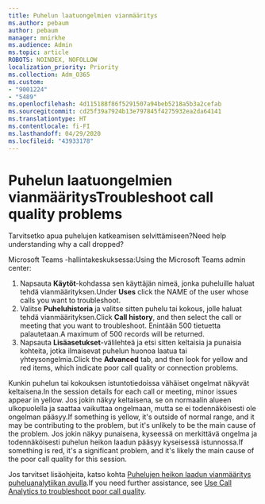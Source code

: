 ```yaml
---
title: Puhelun laatuongelmien vianmääritys
ms.author: pebaum
author: pebaum
manager: mnirkhe
ms.audience: Admin
ms.topic: article
ROBOTS: NOINDEX, NOFOLLOW
localization_priority: Priority
ms.collection: Adm_O365
ms.custom:
- "9001224"
- "5489"
ms.openlocfilehash: 4d115188f86f5291507a94beb5218a5b3a2cefab
ms.sourcegitcommit: cd25f39a7924b13e797845f4275932ea2da64141
ms.translationtype: HT
ms.contentlocale: fi-FI
ms.lasthandoff: 04/29/2020
ms.locfileid: "43933178"
---
```

# <a name="troubleshoot-call-quality-problems"></a><span data-ttu-id="dea88-102">Puhelun laatuongelmien vianmääritys</span><span class="sxs-lookup"><span data-stu-id="dea88-102">Troubleshoot call quality problems</span></span>

<span data-ttu-id="dea88-103">Tarvitsetko apua puhelujen katkeamisen selvittämiseen?</span><span class="sxs-lookup"><span data-stu-id="dea88-103">Need help understanding why a call dropped?</span></span>

<span data-ttu-id="dea88-104">Microsoft Teams -hallintakeskuksessa:</span><span class="sxs-lookup"><span data-stu-id="dea88-104">Using the Microsoft Teams admin center:</span></span>

1. <span data-ttu-id="dea88-105">Napsauta **Käytöt**-kohdassa sen käyttäjän nimeä, jonka puheluille haluat tehdä vianmäärityksen.</span><span class="sxs-lookup"><span data-stu-id="dea88-105">Under **Uses** click the NAME of the user whose calls you want to troubleshoot.</span></span>
2. <span data-ttu-id="dea88-106">Valitse **Puheluhistoria** ja valitse sitten puhelu tai kokous, jolle haluat tehdä vianmäärityksen.</span><span class="sxs-lookup"><span data-stu-id="dea88-106">Click **Call history**, and then select the call or meeting that you want to troubleshoot.</span></span> <span data-ttu-id="dea88-107">Enintään 500 tietuetta palautetaan.</span><span class="sxs-lookup"><span data-stu-id="dea88-107">A maximum of 500 records will be returned.</span></span>
3. <span data-ttu-id="dea88-108">Napsauta **Lisäasetukset**-välilehteä ja etsi sitten keltaisia ja punaisia kohteita, jotka ilmaisevat puhelun huonoa laatua tai yhteysongelmia.</span><span class="sxs-lookup"><span data-stu-id="dea88-108">Click the **Advanced** tab, and then look for yellow and red items, which indicate poor call quality or connection problems.</span></span>

<span data-ttu-id="dea88-109">Kunkin puhelun tai kokouksen istuntotiedoissa vähäiset ongelmat näkyvät keltaisena.</span><span class="sxs-lookup"><span data-stu-id="dea88-109">In the session details for each call or meeting, minor issues appear in yellow.</span></span> <span data-ttu-id="dea88-110">Jos jokin näkyy keltaisena, se on normaalin alueen ulkopuolella ja saattaa vaikuttaa ongelmaan, mutta se ei todennäköisesti ole ongelman pääsyy.</span><span class="sxs-lookup"><span data-stu-id="dea88-110">If something is yellow, it's outside of normal range, and it may be contributing to the problem, but it's unlikely to be the main cause of the problem.</span></span> <span data-ttu-id="dea88-111">Jos jokin näkyy punaisena, kyseessä on merkittävä ongelma ja todennäköisesti puhelun heikon laadun pääsyy kyseisessä istunnossa.</span><span class="sxs-lookup"><span data-stu-id="dea88-111">If something is red, it's a significant problem, and it's likely the main cause of the poor call quality for this session.</span></span>

<span data-ttu-id="dea88-112">Jos tarvitset lisäohjeita, katso kohta [Puhelujen heikon laadun vianmääritys puheluanalytiikan avulla](https://docs.microsoft.com/microsoftteams/use-call-analytics-to-troubleshoot-poor-call-quality#troubleshoot-call-quality-problems-using-call-analytics).</span><span class="sxs-lookup"><span data-stu-id="dea88-112">If you need further assistance, see [Use Call Analytics to troubleshoot poor call quality](https://docs.microsoft.com/microsoftteams/use-call-analytics-to-troubleshoot-poor-call-quality#troubleshoot-call-quality-problems-using-call-analytics).</span></span>
